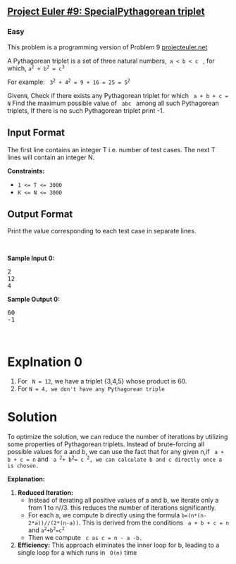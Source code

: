 <h2>
<a href="https://www.hackerrank.com/contests/projecteuler/challenges/euler009/problem?isFullScreen=true">Project Euler #9: SpecialPythagorean triplet</a></h2>
<h3>Easy</h3>
<p>This problem is a programming version of Problem 9 <a href="https://projecteuler.net/">projecteuler.net</a></p>
<p>A Pythagorean triplet is a set of three natural numbers,<code> a < b < c </code> , for which, <code>a<sup>2</sup> + b<sup>2</sup> = c<sup>3</sup></code></p>
<p>For example: <code> 3<sup>2</sup> + 4<sup>2</sup> = 9 + 16 = 25 = 5<sup>2</code> </p>
<p>Given<code>N</code>, Check if there exists any Pythagorean triplet for which <code> a + b + c = N</code> 
Find the maximum possible value of <code> abc </code> among all such Pythagorean triplets, If there is no such Pythagorean triplet print -1.</p>

<h2>Input Format</h2>
<p>The first line contains an integer T i.e. number of test cases.
The next T lines will contain an integer N.</p>


<p><strong>Constraints:</strong></p>

<ul>
	<li><code>1 &lt;= T &lt;= 3000</code></li>
  <li><code>K &lt;= N &lt;= 3000</code></li>
</ul>

<h2> Output Format</h2>
<p>Print the value corresponding to each test case in separate lines.</p>
<p>&nbsp;</p>
<p><strong class="example">Sample Input 0:</strong></p>
<pre>
2
12
4
</pre>
<p><strong class="example">Sample Output 0:</strong></p>
<pre>
60
-1
</pre>
<p>&nbsp;</p>

<h1>Explnation 0</h1>
<p>
  <ol> 
    <li>For <code> N = 12</code>, we have a triplet {3,4,5} whose product is 60.</li>
    <li>For <code>N = 4, we don't have any Pythagorean triple</code></li>
  </ol>
</p>


<h1>Solution</h1>
<p>
  To optimize the solution, we can reduce the number of iterations by utilizing some properties of Pythagorean triplets. Instead of brute-forcing all possible values for a and b, we can use the fact that for any given n,if <code> a + b + c = n</code>
  and <code> a <sup>2</sup>+ b<sup>2</sup>= c <sup>2</sup>, we can calculate b and c directly once a is chosen.</code>
</p>

<p><b>Explanation:</b>
 <ol>
   <li><b>Reduced Iteration:</b>
     <ul>
       <li> Instead of iterating all positive values of a and b, we iterate only a from 1 to n//3. this reduces the number of iterations significantly.</li>
       <li> For each a, we compute b directly using the formula <code>b=(n*(n-2*a))//(2*(n-a))</code>. This is derived from the conditions <code> a + b + c = n</code> and <code>a<sup>2</sup>+b<sup>2</sup>=c<sup>2</sup></code></li>
       <li>Then we compute <code> c as c = n - a -b.</code></li>
     </ul>
     <li><b>Efficiency:</b>
       This approach eliminates the inner loop for b, leading to a single loop for a which runs in <code> O(n)</code> time
     </li>
   </li>
 </ol>
